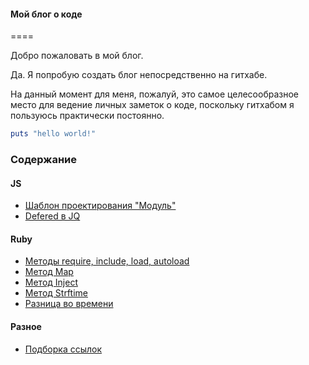 #### Мой блог о коде
====

Добро пожаловать в мой блог.

Да. Я попробую создать блог непосредственно на гитхабе.

На данный момент для меня, пожалуй, это самое целесообразное место для ведение личных заметок о коде, поскольку гитхабом я пользуюсь практически постоянно.

```ruby
puts "hello world!"
```

### Содержание

#### JS

* [Шаблон проектирования "Модуль"](js_module_pattern.coffee)
* [Defered в JQ](defered.md)

#### Ruby

* [Методы require, include, load, autoload](require_include.md)
* [Метод Map](map.md)
* [Метод Inject](inject.md)
* [Метод Strftime](strftime.md)
* [Разница во времени](time_diff.md)

#### Разное

* [Подборка ссылок](links.md)